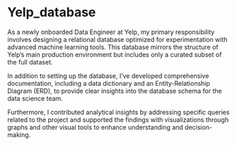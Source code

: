 # Yelp_database

As a newly onboarded Data Engineer at Yelp, my primary responsibility involves designing a relational database optimized for experimentation with advanced machine learning tools. This database mirrors the structure of Yelp’s main production environment but includes only a curated subset of the full dataset.

In addition to setting up the database, I’ve developed comprehensive documentation, including a data dictionary and an Entity-Relationship Diagram (ERD), to provide clear insights into the database schema for the data science team.

Furthermore, I contributed analytical insights by addressing specific queries related to the project and supported the findings with visualizations through graphs and other visual tools to enhance understanding and decision-making.
